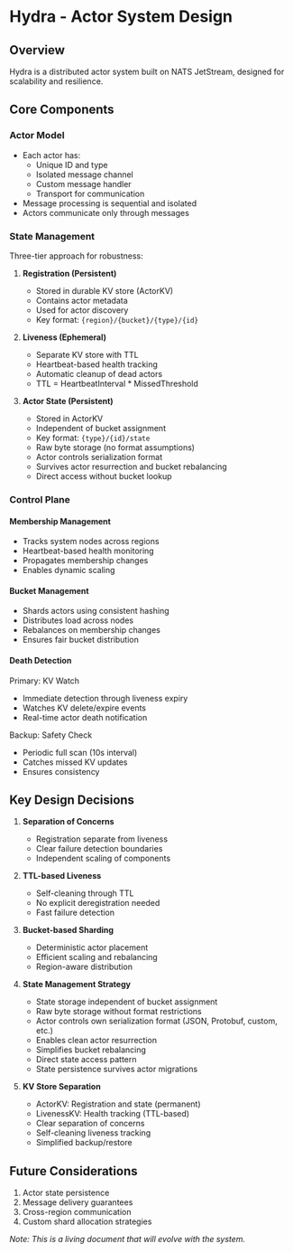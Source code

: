 # Hydra - Actor System Design

## Overview
Hydra is a distributed actor system built on NATS JetStream, designed for scalability and resilience.

## Core Components

### Actor Model
- Each actor has:
  - Unique ID and type
  - Isolated message channel
  - Custom message handler
  - Transport for communication
- Message processing is sequential and isolated
- Actors communicate only through messages

### State Management
Three-tier approach for robustness:

1. **Registration (Persistent)**
   - Stored in durable KV store (ActorKV)
   - Contains actor metadata
   - Used for actor discovery
   - Key format: `{region}/{bucket}/{type}/{id}`

2. **Liveness (Ephemeral)**
   - Separate KV store with TTL
   - Heartbeat-based health tracking
   - Automatic cleanup of dead actors
   - TTL = HeartbeatInterval * MissedThreshold

3. **Actor State (Persistent)**
   - Stored in ActorKV
   - Independent of bucket assignment
   - Key format: `{type}/{id}/state`
   - Raw byte storage (no format assumptions)
   - Actor controls serialization format
   - Survives actor resurrection and bucket rebalancing
   - Direct access without bucket lookup

### Control Plane

#### Membership Management
- Tracks system nodes across regions
- Heartbeat-based health monitoring
- Propagates membership changes
- Enables dynamic scaling

#### Bucket Management
- Shards actors using consistent hashing
- Distributes load across nodes
- Rebalances on membership changes
- Ensures fair bucket distribution

#### Death Detection
Primary: KV Watch
- Immediate detection through liveness expiry
- Watches KV delete/expire events
- Real-time actor death notification

Backup: Safety Check
- Periodic full scan (10s interval)
- Catches missed KV updates
- Ensures consistency

## Key Design Decisions

1. **Separation of Concerns**
   - Registration separate from liveness
   - Clear failure detection boundaries
   - Independent scaling of components

2. **TTL-based Liveness**
   - Self-cleaning through TTL
   - No explicit deregistration needed
   - Fast failure detection

3. **Bucket-based Sharding**
   - Deterministic actor placement
   - Efficient scaling and rebalancing
   - Region-aware distribution

4. **State Management Strategy**
   - State storage independent of bucket assignment
   - Raw byte storage without format restrictions
   - Actor controls own serialization format (JSON, Protobuf, custom, etc.)
   - Enables clean actor resurrection
   - Simplifies bucket rebalancing
   - Direct state access pattern
   - State persistence survives actor migrations

5. **KV Store Separation**
   - ActorKV: Registration and state (permanent)
   - LivenessKV: Health tracking (TTL-based)
   - Clear separation of concerns
   - Self-cleaning liveness tracking
   - Simplified backup/restore

## Future Considerations
1. Actor state persistence
2. Message delivery guarantees
3. Cross-region communication
4. Custom shard allocation strategies

_Note: This is a living document that will evolve with the system._